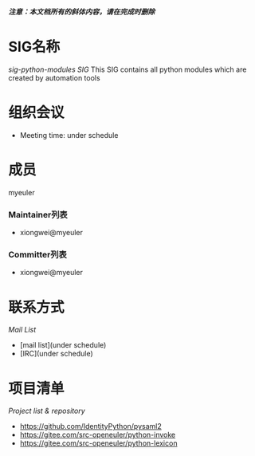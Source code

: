 ***注意：本文档所有的斜体内容，请在完成时删除***

# SIG名称

*sig-python-modules SIG*
This SIG contains all python modules which are created by automation tools


# 组织会议

- Meeting time: under schedule



# 成员
myeuler

### Maintainer列表
- xiongwei@myeuler



### Committer列表
- xiongwei@myeuler



# 联系方式

*Mail List*

- [mail list](under schedule)
- [IRC](under schedule)


# 项目清单

*Project list & repository*
- https://github.com/IdentityPython/pysaml2
- https://gitee.com/src-openeuler/python-invoke
- https://gitee.com/src-openeuler/python-lexicon
